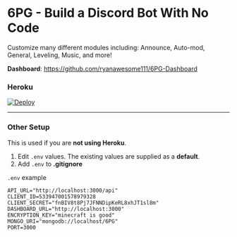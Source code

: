 # 6PG - Build a Discord Bot With No Code
Customize many different modules including:
Announce, Auto-mod, General, Leveling, Music, and more!

**Dashboard**: https://github.com/ryanawesome111/6PG-Dashboard

### Heroku
[![Deploy](https://www.herokucdn.com/deploy/button.svg)](https://heroku.com/deploy?template=https://github.com/ryanawesome111/6PG/tree/master)

---

### Other Setup
This is used if you are **not using Heroku**.

1) Edit `.env` values. The existing values are supplied as a **default**.
2) Add `.env` to **.gitignore**

`.env` example
```
API_URL="http://localhost:3000/api"
CLIENT_ID=533947001578979328
CLIENT_SECRET="fnBIV8t8Pj7JFNNDipKeRL8xhJT1sl8m"
DASHBOARD_URL="http://localhost:3000"
ENCRYPTION_KEY="minecraft is good"
MONGO_URI="mongodb://localhost/6PG"
PORT=3000
```

